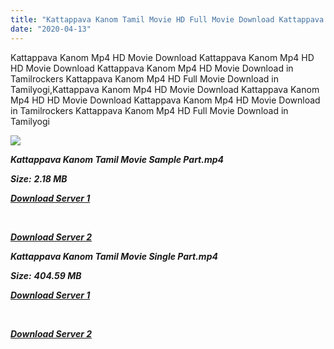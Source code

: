 ```yaml
---
title: "Kattappava Kanom Tamil Movie HD Full Movie Download Kattappava Kanom Tamil Movie Download HD"
date: "2020-04-13"
---
```


Kattappava Kanom Mp4 HD Movie Download Kattappava Kanom Mp4 HD HD Movie Download Kattappava Kanom Mp4 HD Movie Download in Tamilrockers Kattappava Kanom Mp4 HD Full Movie Download in Tamilyogi,Kattappava Kanom Mp4 HD Movie Download Kattappava Kanom Mp4 HD HD Movie Download Kattappava Kanom Mp4 HD Movie Download in Tamilrockers Kattappava Kanom Mp4 HD Full Movie Download in Tamilyogi

![](https://images.moviebuff.com/0e8e62c6-6a1e-419c-b703-d8dce4ba023e?w=1000)

**_Kattappava Kanom Tamil Movie Sample Part.mp4_**

**_Size:_**  **_2.18 MB_**

**_[Download Server 1](http://b1.wetransfer.vip/files/Tamil{2fcca7f3eb37873f37db349ec051a8a2ca8665ef95d92bbb099fe2eda7827782}202017{2fcca7f3eb37873f37db349ec051a8a2ca8665ef95d92bbb099fe2eda7827782}20Movies/Kattappava{2fcca7f3eb37873f37db349ec051a8a2ca8665ef95d92bbb099fe2eda7827782}20Kanom{2fcca7f3eb37873f37db349ec051a8a2ca8665ef95d92bbb099fe2eda7827782}20(2017)/Kattappava{2fcca7f3eb37873f37db349ec051a8a2ca8665ef95d92bbb099fe2eda7827782}20Kanom{2fcca7f3eb37873f37db349ec051a8a2ca8665ef95d92bbb099fe2eda7827782}20Mp4{2fcca7f3eb37873f37db349ec051a8a2ca8665ef95d92bbb099fe2eda7827782}20HD/Kattappava{2fcca7f3eb37873f37db349ec051a8a2ca8665ef95d92bbb099fe2eda7827782}20Kanom{2fcca7f3eb37873f37db349ec051a8a2ca8665ef95d92bbb099fe2eda7827782}20HD{2fcca7f3eb37873f37db349ec051a8a2ca8665ef95d92bbb099fe2eda7827782}20Sample.mp4)_**

**_[  
](http://b1.wetransfer.vip/files/Tamil{2fcca7f3eb37873f37db349ec051a8a2ca8665ef95d92bbb099fe2eda7827782}202017{2fcca7f3eb37873f37db349ec051a8a2ca8665ef95d92bbb099fe2eda7827782}20Movies/Kattappava{2fcca7f3eb37873f37db349ec051a8a2ca8665ef95d92bbb099fe2eda7827782}20Kanom{2fcca7f3eb37873f37db349ec051a8a2ca8665ef95d92bbb099fe2eda7827782}20(2017)/Kattappava{2fcca7f3eb37873f37db349ec051a8a2ca8665ef95d92bbb099fe2eda7827782}20Kanom{2fcca7f3eb37873f37db349ec051a8a2ca8665ef95d92bbb099fe2eda7827782}20Mp4{2fcca7f3eb37873f37db349ec051a8a2ca8665ef95d92bbb099fe2eda7827782}20HD/Kattappava{2fcca7f3eb37873f37db349ec051a8a2ca8665ef95d92bbb099fe2eda7827782}20Kanom{2fcca7f3eb37873f37db349ec051a8a2ca8665ef95d92bbb099fe2eda7827782}20HD{2fcca7f3eb37873f37db349ec051a8a2ca8665ef95d92bbb099fe2eda7827782}20Sample.mp4)_**

**_[Download Server 2](http://b1.wetransfer.vip/files/Tamil{2fcca7f3eb37873f37db349ec051a8a2ca8665ef95d92bbb099fe2eda7827782}202017{2fcca7f3eb37873f37db349ec051a8a2ca8665ef95d92bbb099fe2eda7827782}20Movies/Kattappava{2fcca7f3eb37873f37db349ec051a8a2ca8665ef95d92bbb099fe2eda7827782}20Kanom{2fcca7f3eb37873f37db349ec051a8a2ca8665ef95d92bbb099fe2eda7827782}20(2017)/Kattappava{2fcca7f3eb37873f37db349ec051a8a2ca8665ef95d92bbb099fe2eda7827782}20Kanom{2fcca7f3eb37873f37db349ec051a8a2ca8665ef95d92bbb099fe2eda7827782}20Mp4{2fcca7f3eb37873f37db349ec051a8a2ca8665ef95d92bbb099fe2eda7827782}20HD/Kattappava{2fcca7f3eb37873f37db349ec051a8a2ca8665ef95d92bbb099fe2eda7827782}20Kanom{2fcca7f3eb37873f37db349ec051a8a2ca8665ef95d92bbb099fe2eda7827782}20HD{2fcca7f3eb37873f37db349ec051a8a2ca8665ef95d92bbb099fe2eda7827782}20Sample.mp4)_**

**_Kattappava Kanom Tamil Movie Single Part.mp4_**

**_Size:_** **_404.59 MB_**  

**_[Download Server 1](http://b1.wetransfer.vip/files/Tamil{2fcca7f3eb37873f37db349ec051a8a2ca8665ef95d92bbb099fe2eda7827782}202017{2fcca7f3eb37873f37db349ec051a8a2ca8665ef95d92bbb099fe2eda7827782}20Movies/Kattappava{2fcca7f3eb37873f37db349ec051a8a2ca8665ef95d92bbb099fe2eda7827782}20Kanom{2fcca7f3eb37873f37db349ec051a8a2ca8665ef95d92bbb099fe2eda7827782}20(2017)/Kattappava{2fcca7f3eb37873f37db349ec051a8a2ca8665ef95d92bbb099fe2eda7827782}20Kanom{2fcca7f3eb37873f37db349ec051a8a2ca8665ef95d92bbb099fe2eda7827782}20Mp4{2fcca7f3eb37873f37db349ec051a8a2ca8665ef95d92bbb099fe2eda7827782}20HD/Kattappava{2fcca7f3eb37873f37db349ec051a8a2ca8665ef95d92bbb099fe2eda7827782}20Kanom{2fcca7f3eb37873f37db349ec051a8a2ca8665ef95d92bbb099fe2eda7827782}20HD.mp4)_**

**_[  
](http://b1.wetransfer.vip/files/Tamil{2fcca7f3eb37873f37db349ec051a8a2ca8665ef95d92bbb099fe2eda7827782}202017{2fcca7f3eb37873f37db349ec051a8a2ca8665ef95d92bbb099fe2eda7827782}20Movies/Kattappava{2fcca7f3eb37873f37db349ec051a8a2ca8665ef95d92bbb099fe2eda7827782}20Kanom{2fcca7f3eb37873f37db349ec051a8a2ca8665ef95d92bbb099fe2eda7827782}20(2017)/Kattappava{2fcca7f3eb37873f37db349ec051a8a2ca8665ef95d92bbb099fe2eda7827782}20Kanom{2fcca7f3eb37873f37db349ec051a8a2ca8665ef95d92bbb099fe2eda7827782}20Mp4{2fcca7f3eb37873f37db349ec051a8a2ca8665ef95d92bbb099fe2eda7827782}20HD/Kattappava{2fcca7f3eb37873f37db349ec051a8a2ca8665ef95d92bbb099fe2eda7827782}20Kanom{2fcca7f3eb37873f37db349ec051a8a2ca8665ef95d92bbb099fe2eda7827782}20HD.mp4)_**

**_[Download Server 2](http://b1.wetransfer.vip/files/Tamil{2fcca7f3eb37873f37db349ec051a8a2ca8665ef95d92bbb099fe2eda7827782}202017{2fcca7f3eb37873f37db349ec051a8a2ca8665ef95d92bbb099fe2eda7827782}20Movies/Kattappava{2fcca7f3eb37873f37db349ec051a8a2ca8665ef95d92bbb099fe2eda7827782}20Kanom{2fcca7f3eb37873f37db349ec051a8a2ca8665ef95d92bbb099fe2eda7827782}20(2017)/Kattappava{2fcca7f3eb37873f37db349ec051a8a2ca8665ef95d92bbb099fe2eda7827782}20Kanom{2fcca7f3eb37873f37db349ec051a8a2ca8665ef95d92bbb099fe2eda7827782}20Mp4{2fcca7f3eb37873f37db349ec051a8a2ca8665ef95d92bbb099fe2eda7827782}20HD/Kattappava{2fcca7f3eb37873f37db349ec051a8a2ca8665ef95d92bbb099fe2eda7827782}20Kanom{2fcca7f3eb37873f37db349ec051a8a2ca8665ef95d92bbb099fe2eda7827782}20HD.mp4)_**
